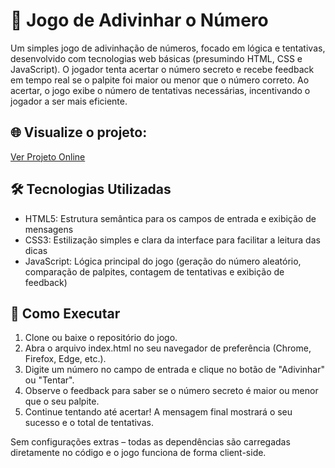 # 🔢 Jogo de Adivinhar o Número
Um simples jogo de adivinhação de números, focado em lógica e tentativas, desenvolvido com tecnologias web básicas (presumindo HTML, CSS e JavaScript). O jogador tenta acertar o número secreto e recebe feedback em tempo real se o palpite foi maior ou menor que o número correto. Ao acertar, o jogo exibe o número de tentativas necessárias, incentivando o jogador a ser mais eficiente.

## 🌐 Visualize o projeto:
[Ver Projeto Online](https://otavio-2507.github.io/N-mero-Secreto/
)

## 🛠️ Tecnologias Utilizadas
- HTML5: Estrutura semântica para os campos de entrada e exibição de mensagens
- CSS3: Estilização simples e clara da interface para facilitar a leitura das dicas
- JavaScript: Lógica principal do jogo (geração do número aleatório, comparação de palpites, contagem de tentativas e exibição de feedback)

## 🚀 Como Executar

1. Clone ou baixe o repositório do jogo.
2. Abra o arquivo index.html no seu navegador de preferência (Chrome, Firefox, Edge, etc.).
3. Digite um número no campo de entrada e clique no botão de "Adivinhar" ou "Tentar".
4. Observe o feedback para saber se o número secreto é maior ou menor que o seu palpite.
5. Continue tentando até acertar! A mensagem final mostrará o seu sucesso e o total de tentativas.

Sem configurações extras – todas as dependências são carregadas diretamente no código e o jogo funciona de forma client-side.
